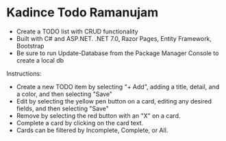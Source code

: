 # Kadince Todo Ramanujam
- Create a TODO list with CRUD functionality
- Built with C# and ASP.NET. .NET 7.0, Razor Pages, Entity Framework, Bootstrap
- Be sure to run Update-Database from the Package Manager Console to create a local db

Instructions:
- Create a new TODO item by selecting "+ Add", adding a title, detail, and a color, and then selecting "Save"
- Edit by selecting the yellow pen button on a card, editing any desired fields, and then selecting "Save"
- Remove by selecting the red button with an "X" on a card.
- Complete a card by clicking on the card text.
- Cards can be filtered by Incomplete, Complete, or All.
